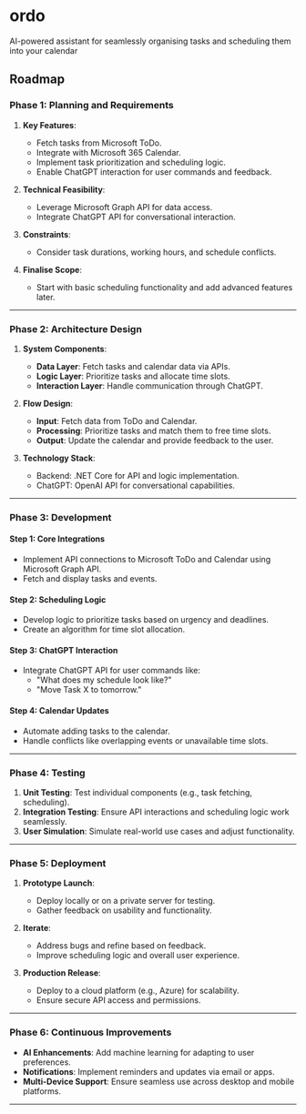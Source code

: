 # ordo
AI-powered assistant for seamlessly organising tasks and scheduling them into your calendar

## Roadmap

### Phase 1: Planning and Requirements
1. **Key Features**:
   - Fetch tasks from Microsoft ToDo.
   - Integrate with Microsoft 365 Calendar.
   - Implement task prioritization and scheduling logic.
   - Enable ChatGPT interaction for user commands and feedback.

2. **Technical Feasibility**:
   - Leverage Microsoft Graph API for data access.
   - Integrate ChatGPT API for conversational interaction.

3. **Constraints**:
   - Consider task durations, working hours, and schedule conflicts.

4. **Finalise Scope**:
   - Start with basic scheduling functionality and add advanced features later.

---

### Phase 2: Architecture Design
1. **System Components**:
   - **Data Layer**: Fetch tasks and calendar data via APIs.
   - **Logic Layer**: Prioritize tasks and allocate time slots.
   - **Interaction Layer**: Handle communication through ChatGPT.

2. **Flow Design**:
   - **Input**: Fetch data from ToDo and Calendar.
   - **Processing**: Prioritize tasks and match them to free time slots.
   - **Output**: Update the calendar and provide feedback to the user.

3. **Technology Stack**:
   - Backend: .NET Core for API and logic implementation.
   - ChatGPT: OpenAI API for conversational capabilities.

---

### Phase 3: Development
#### Step 1: Core Integrations
- Implement API connections to Microsoft ToDo and Calendar using Microsoft Graph API.
- Fetch and display tasks and events.

#### Step 2: Scheduling Logic
- Develop logic to prioritize tasks based on urgency and deadlines.
- Create an algorithm for time slot allocation.

#### Step 3: ChatGPT Interaction
- Integrate ChatGPT API for user commands like:
  - "What does my schedule look like?"
  - "Move Task X to tomorrow."

#### Step 4: Calendar Updates
- Automate adding tasks to the calendar.
- Handle conflicts like overlapping events or unavailable time slots.

---

### Phase 4: Testing
1. **Unit Testing**: Test individual components (e.g., task fetching, scheduling).
2. **Integration Testing**: Ensure API interactions and scheduling logic work seamlessly.
3. **User Simulation**: Simulate real-world use cases and adjust functionality.

---

### Phase 5: Deployment
1. **Prototype Launch**:
   - Deploy locally or on a private server for testing.
   - Gather feedback on usability and functionality.

2. **Iterate**:
   - Address bugs and refine based on feedback.
   - Improve scheduling logic and overall user experience.

3. **Production Release**:
   - Deploy to a cloud platform (e.g., Azure) for scalability.
   - Ensure secure API access and permissions.

---

### Phase 6: Continuous Improvements
- **AI Enhancements**: Add machine learning for adapting to user preferences.
- **Notifications**: Implement reminders and updates via email or apps.
- **Multi-Device Support**: Ensure seamless use across desktop and mobile platforms.

---
